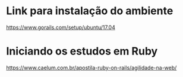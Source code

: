 # Link para instalação do ambiente
https://www.gorails.com/setup/ubuntu/17.04

# Iniciando os estudos em Ruby
https://www.caelum.com.br/apostila-ruby-on-rails/agilidade-na-web/

